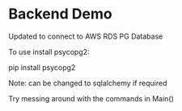 # Backend Demo
Updated to connect to AWS RDS PG Database

To use install psycopg2:

pip install psycopg2

Note: can be changed to sqlalchemy if required

Try messing around with the commands in Main()
